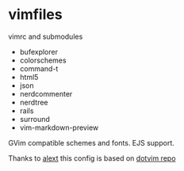 vimfiles
========

vimrc and submodules

- bufexplorer
- colorschemes
- command-t
- html5
- json
- nerdcommenter
- nerdtree
- rails
- surround
- vim-markdown-preview

GVim compatible schemes and fonts.
EJS support.

Thanks to [alext](https://github.com/alext) this config is based on [dotvim repo](https://github.com/alext/dotvim)

